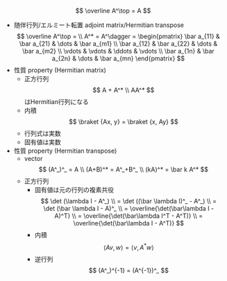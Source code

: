 $$ \overline A^\top = A $$
- 随伴行列/エルミート転置 adjoint matrix/Hermitian transpose
    $$ \overline A^\top = \\ A^* = A^\dagger = \begin{pmatrix} \bar a_{11} & \bar a_{21} & \dots & \bar a_{m1} \\ \bar a_{12} & \bar a_{22} & \dots & \bar a_{m2} \\ \vdots & \vdots & \ddots & \vdots \\ \bar a_{1n} & \bar a_{2n} & \dots & \bar a_{mn} \end{pmatrix} $$
- 性質 property (Hermitian matrix)
    - 正方行列
        $$ A + A^* \\ AA^* $$
        はHermitian行列になる
    - 内積
        $$ \braket {Ax, y} = \braket {x, Ay} $$
    - 行列式は実数
    - 固有値は実数
- 性質 property (Hermitian transpose)
    - vector
        $$ (A^_)^_ = A \\ (A+B)^* = A^_+B^_ \\ (kA)^* = \bar k A^* $$
    - 正方行列
        - 固有値は元の行列の複素共役
            $$ \det (\lambda I - A^_) \\ = \det ((\bar \lambda I)^_ - A^_) \\ = \det (\bar \lambda I - A)^_ \\ = \overline{\det(\bar\lambda I - A)^T} \\ = \overline{\det(\bar\lambda I^T - A^T)} \\ = \overline{\det(\bar\lambda I - A^T)} $$
        - 内積
            $$ \langle Av, w\rangle = \langle v, A^*w \rangle $$
        - 逆行列
            $$ (A^_)^{-1} = (A^{-1})^_ $$